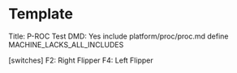 # Template

Title: P-ROC Test
DMD: Yes
include platform/proc/proc.md
define MACHINE_LACKS_ALL_INCLUDES

[switches]
F2: Right Flipper
F4: Left Flipper

